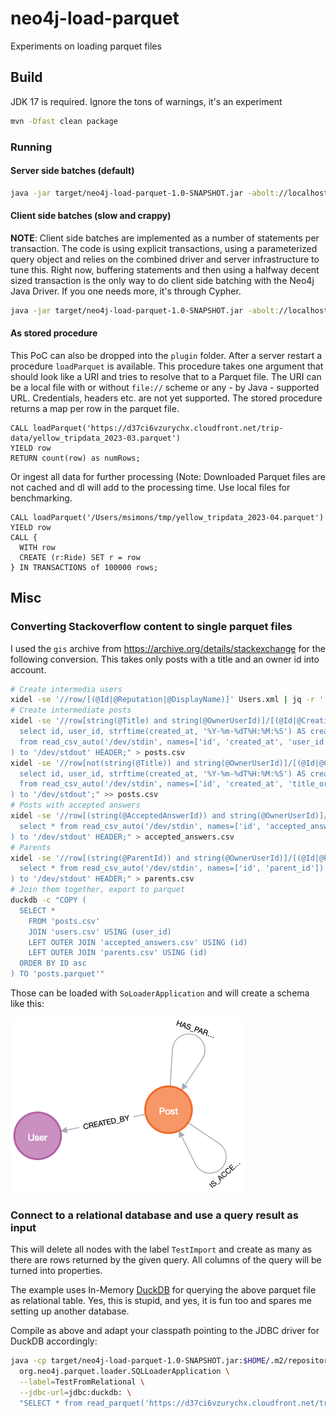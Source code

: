 # neo4j-load-parquet

Experiments on loading parquet files

## Build

JDK 17 is required.
Ignore the tons of warnings, it's an experiment

```bash
mvn -Dfast clean package
```

### Running

#### Server side batches (default)

```bash
java -jar target/neo4j-load-parquet-1.0-SNAPSHOT.jar -abolt://localhost:7687 -uneo4j -pverysecret --label=Test ~/tmp/yellow_tripdata_2023-04.parquet
```

#### Client side batches (slow and crappy)

**NOTE**: Client side batches are implemented as a number of statements per transaction. The code is using explicit transactions, using a parameterized query object and relies on the combined driver and server infrastructure to tune this. Right now, buffering statements and then using a halfway decent sized transaction is the only way to do client side batching with the Neo4j Java Driver. If you one needs more, it's through Cypher.  

```bash
java -jar target/neo4j-load-parquet-1.0-SNAPSHOT.jar -abolt://localhost:7687 -uneo4j -pverysecret --mode=CLIENT_SIDE_BATCHING --batch-size=100 --label=Test2 ~/tmp/yellow_tripdata_2023-04.parquet
```

#### As stored procedure

This PoC can also be dropped into the `plugin` folder.
After a server restart a procedure `loadParquet` is available. 
This procedure takes one argument that should look like a URI and tries to resolve that to a Parquet file.
The URI can be a local file with or without `file://` scheme or any - by Java - supported URL. Credentials, headers etc. are not yet supported.
The stored procedure returns a map per row in the parquet file.

```cypher
CALL loadParquet('https://d37ci6vzurychx.cloudfront.net/trip-data/yellow_tripdata_2023-03.parquet') 
YIELD row 
RETURN count(row) as numRows;
```

Or ingest all data for further processing (Note: Downloaded Parquet files are not cached and dl will add to the processing time. Use local files for benchmarking.

```cypher
CALL loadParquet('/Users/msimons/tmp/yellow_tripdata_2023-04.parquet') 
YIELD row 
CALL {
  WITH row 
  CREATE (r:Ride) SET r = row
} IN TRANSACTIONS of 100000 rows;
```

## Misc

### Converting Stackoverflow content to single parquet files

I used the `gis` archive from https://archive.org/details/stackexchange for the following conversion. This takes only posts with a title and an owner id into account.

```bash
# Create intermedia users
xidel -se '//row/[(@Id|@Reputation|@DisplayName)]' Users.xml | jq -r '. | @tsv' | duckdb -c "copy (select * from read_csv_auto('/dev/stdin', names=['user_id', 'user_reputation', 'user_name'])) to 'users.csv' HEADER;"
# Create intermediate posts
xidel -se '//row[string(@Title) and string(@OwnerUserId)]/[(@Id|@CreationDate|@OwnerUserId|@LastActivityDate|@Title)]' posts.xml | jq -r '. | @tsv' | duckdb -c "copy (
  select id, user_id, strftime(created_at, '%Y-%m-%dT%H:%M:%S') AS created_at, strftime(last_activity_date, '%Y-%m-%dT%H:%M:%S') AS last_activity_date, title_or_excerpt 
  from read_csv_auto('/dev/stdin', names=['id', 'created_at', 'user_id', 'last_activity_date', 'title_or_excerpt'], quote='', escape='')
) to '/dev/stdout' HEADER;" > posts.csv
xidel -se '//row[not(string(@Title)) and string(@OwnerUserId)]/[(@Id|@CreationDate|@Body|@OwnerUserId|@LastActivityDate)]' posts.xml | jq -r '. | @tsv' | duckdb -c "copy (
  select id, user_id, strftime(created_at, '%Y-%m-%dT%H:%M:%S') AS created_at, strftime(last_activity_date, '%Y-%m-%dT%H:%M:%S') AS last_activity_date, substring(title_or_excerpt, 0, 32) as title_or_excerpt 
  from read_csv_auto('/dev/stdin', names=['id', 'created_at', 'title_or_excerpt', 'user_id', 'last_activity_date'], quote='', escape='')
) to '/dev/stdout';" >> posts.csv
# Posts with accepted answers
xidel -se '//row[(string(@AcceptedAnswerId)) and string(@OwnerUserId)]/[(@Id|@AcceptedAnswerId)]' posts.xml | jq -r '. | @tsv' | duckdb -c "copy (
  select * from read_csv_auto('/dev/stdin', names=['id', 'accepted_answer_id'])
) to '/dev/stdout' HEADER;" > accepted_answers.csv
# Parents
xidel -se '//row[(string(@ParentId)) and string(@OwnerUserId)]/[(@Id|@ParentId)]' posts.xml | jq -r '. | @tsv' | duckdb -c "copy (
  select * from read_csv_auto('/dev/stdin', names=['id', 'parent_id'])
) to '/dev/stdout' HEADER;" > parents.csv
# Join them together, export to parquet
duckdb -c "COPY (
  SELECT *
    FROM 'posts.csv'
    JOIN 'users.csv' USING (user_id)
    LEFT OUTER JOIN 'accepted_answers.csv' USING (id) 
    LEFT OUTER JOIN 'parents.csv' USING (id)
  ORDER BY ID asc 
) TO 'posts.parquet'"
```

Those can be loaded with `SoLoaderApplication` and will create a schema like this:

![schema](posts-schema.png)

### Connect to a relational database and use a query result as input

This will delete all nodes with the label `TestImport` and create as many as there are rows returned by the given query. All columns of the query will be turned into properties.

The example uses In-Memory [DuckDB](https://duckdb.org) for querying the above parquet file as relational table.
Yes, this is stupid, and yes, it is fun too and spares me setting up another database.

Compile as above and adapt your classpath pointing to the JDBC driver for DuckDB accordingly:

```bash
java -cp target/neo4j-load-parquet-1.0-SNAPSHOT.jar:$HOME/.m2/repository/org/duckdb/duckdb_jdbc/0.8.1/duckdb_jdbc-0.8.1.jar \
  org.neo4j.parquet.loader.SQLLoaderApplication \
  --label=TestFromRelational \
  --jdbc-url=jdbc:duckdb: \
  "SELECT * from read_parquet('https://d37ci6vzurychx.cloudfront.net/trip-data/yellow_tripdata_2023-03.parquet') LIMIT 5000"
```
